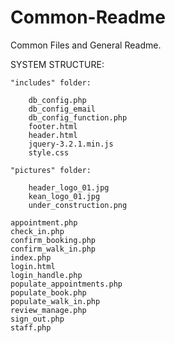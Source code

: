 # Common-Readme
Common Files and General Readme.

SYSTEM STRUCTURE:

    "includes" folder:
  
        db_config.php
        db_config_email
        db_config_function.php
        footer.html
        header.html
        jquery-3.2.1.min.js
        style.css

    "pictures" folder:
  
        header_logo_01.jpg
        kean_logo_01.jpg
        under_construction.png
       
    appointment.php
    check_in.php
    confirm_booking.php
    confirm_walk_in.php
    index.php
    login.html
    login_handle.php
    populate_appointments.php
    populate_book.php
    populate_walk_in.php
    review_manage.php
    sign_out.php
    staff.php
